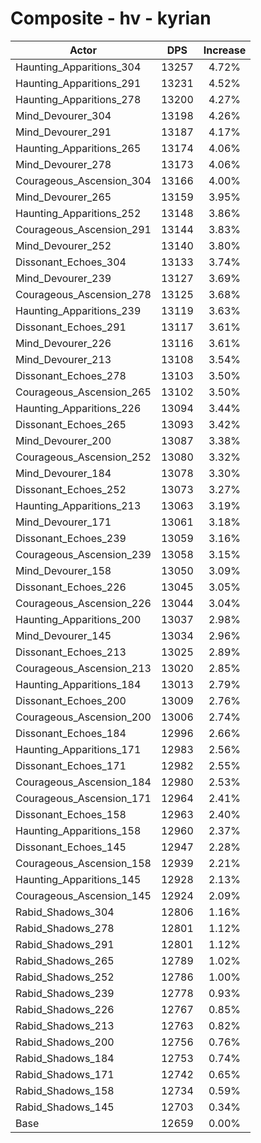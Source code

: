# Composite - hv - kyrian
| Actor | DPS | Increase |
|---|:---:|:---:|
|Haunting_Apparitions_304|13257|4.72%|
|Haunting_Apparitions_291|13231|4.52%|
|Haunting_Apparitions_278|13200|4.27%|
|Mind_Devourer_304|13198|4.26%|
|Mind_Devourer_291|13187|4.17%|
|Haunting_Apparitions_265|13174|4.06%|
|Mind_Devourer_278|13173|4.06%|
|Courageous_Ascension_304|13166|4.00%|
|Mind_Devourer_265|13159|3.95%|
|Haunting_Apparitions_252|13148|3.86%|
|Courageous_Ascension_291|13144|3.83%|
|Mind_Devourer_252|13140|3.80%|
|Dissonant_Echoes_304|13133|3.74%|
|Mind_Devourer_239|13127|3.69%|
|Courageous_Ascension_278|13125|3.68%|
|Haunting_Apparitions_239|13119|3.63%|
|Dissonant_Echoes_291|13117|3.61%|
|Mind_Devourer_226|13116|3.61%|
|Mind_Devourer_213|13108|3.54%|
|Dissonant_Echoes_278|13103|3.50%|
|Courageous_Ascension_265|13102|3.50%|
|Haunting_Apparitions_226|13094|3.44%|
|Dissonant_Echoes_265|13093|3.42%|
|Mind_Devourer_200|13087|3.38%|
|Courageous_Ascension_252|13080|3.32%|
|Mind_Devourer_184|13078|3.30%|
|Dissonant_Echoes_252|13073|3.27%|
|Haunting_Apparitions_213|13063|3.19%|
|Mind_Devourer_171|13061|3.18%|
|Dissonant_Echoes_239|13059|3.16%|
|Courageous_Ascension_239|13058|3.15%|
|Mind_Devourer_158|13050|3.09%|
|Dissonant_Echoes_226|13045|3.05%|
|Courageous_Ascension_226|13044|3.04%|
|Haunting_Apparitions_200|13037|2.98%|
|Mind_Devourer_145|13034|2.96%|
|Dissonant_Echoes_213|13025|2.89%|
|Courageous_Ascension_213|13020|2.85%|
|Haunting_Apparitions_184|13013|2.79%|
|Dissonant_Echoes_200|13009|2.76%|
|Courageous_Ascension_200|13006|2.74%|
|Dissonant_Echoes_184|12996|2.66%|
|Haunting_Apparitions_171|12983|2.56%|
|Dissonant_Echoes_171|12982|2.55%|
|Courageous_Ascension_184|12980|2.53%|
|Courageous_Ascension_171|12964|2.41%|
|Dissonant_Echoes_158|12963|2.40%|
|Haunting_Apparitions_158|12960|2.37%|
|Dissonant_Echoes_145|12947|2.28%|
|Courageous_Ascension_158|12939|2.21%|
|Haunting_Apparitions_145|12928|2.13%|
|Courageous_Ascension_145|12924|2.09%|
|Rabid_Shadows_304|12806|1.16%|
|Rabid_Shadows_278|12801|1.12%|
|Rabid_Shadows_291|12801|1.12%|
|Rabid_Shadows_265|12789|1.02%|
|Rabid_Shadows_252|12786|1.00%|
|Rabid_Shadows_239|12778|0.93%|
|Rabid_Shadows_226|12767|0.85%|
|Rabid_Shadows_213|12763|0.82%|
|Rabid_Shadows_200|12756|0.76%|
|Rabid_Shadows_184|12753|0.74%|
|Rabid_Shadows_171|12742|0.65%|
|Rabid_Shadows_158|12734|0.59%|
|Rabid_Shadows_145|12703|0.34%|
|Base|12659|0.00%|
